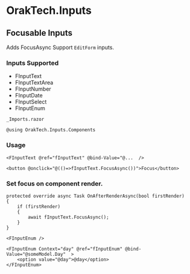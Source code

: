 # OrakTech.Inputs
## Focusable Inputs
Adds FocusAsync Support `EditForm` inputs.

### Inputs Supported

 - FInputText 
 - FInputTextArea 
 - FInputNumber<TValue> 
 - FInputDate<TValue> 
 - FInputSelect<TValue> 
 - FInputEnum<TValue>

`_Imports.razor`
```
@using OrakTech.Inputs.Components
```

### Usage
```
<FInputText @ref="fInputText" @bind-Value="@...  />

<button @onclick="@(()=>fInputText.FocusAsync())">Focus</button>
```

### Set focus on component render.

```
protected override async Task OnAfterRenderAsync(bool firstRender)
{
    if (firstRender)
    {
        await fInputText.FocusAsync();
    }
}
```


`<FInputEnum />`
```
<FInputEnum Context="day" @ref="fInputEnum" @bind-Value="@someModel.Day"  >
    <option value="@day">@day</option>
</FInputEnum>
```
